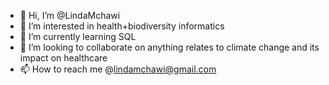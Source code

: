 - 👋 Hi, I’m @LindaMchawi
- 👀 I’m interested in health+biodiversity informatics
- 🌱 I’m currently learning SQL
- 💞️ I’m looking to collaborate on anything relates to climate change and its impact on healthcare 
- 📫 How to reach me @lindamchawi@gmail.com

<!---
LindaMchawi/LindaMchawi is a ✨ special ✨ repository because its `README.md` (this file) appears on your GitHub profile.
You can click the Preview link to take a look at your changes.
--->
